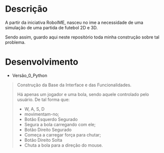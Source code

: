# Descrição

A partir da iniciativa RoboIME, nasceu no ime a necessidade
de uma simulação de uma partida de futebol 2D e 3D.

Sendo assim, guardo aqui neste repositório toda minha construção sobre tal problema.

# Desenvolvimento

* Versão_0_Python
> Construção da Base da Interface e das Funcionalidades.
>
> Há apenas um jogador e uma bola, sendo aquele controlado pelo usuário.
> De tal forma que:
>
>* W, A, S, D
>  * movimentam-no;
>* Botão Esquerdo Segurado
>  * Segura a bola carregando com ele;
>* Botão Direito Segurado
>  * Começa a carregar força para chutar;
>* Botão Direito Solta 
>  * Chuta a bola para a direção do mouse.

